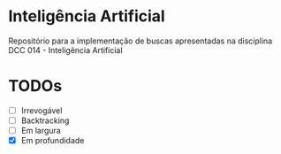# Inteligência Artificial
Repositório para a implementação de buscas apresentadas na disciplina DCC 014 - Inteligência Artificial
# TODOs
- [ ] Irrevogável
- [ ] Backtracking
- [ ] Em largura
- [x] Em profundidade